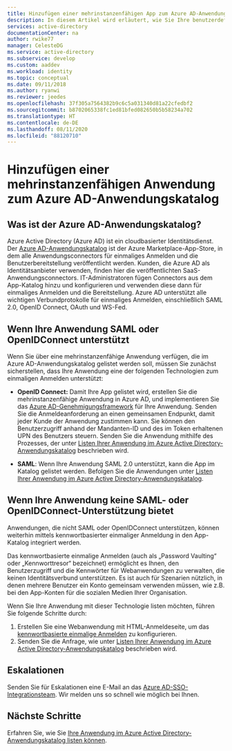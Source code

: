 ```yaml
---
title: Hinzufügen einer mehrinstanzenfähigen App zum Azure AD-Anwendungskatalog
description: In diesem Artikel wird erläutert, wie Sie Ihre benutzerdefiniert entwickelte mehrinstanzenfähige Anwendung im Azure AD-Anwendungskatalog listen können.
services: active-directory
documentationCenter: na
author: rwike77
manager: CelesteDG
ms.service: active-directory
ms.subservice: develop
ms.custom: aaddev
ms.workload: identity
ms.topic: conceptual
ms.date: 09/11/2018
ms.author: ryanwi
ms.reviewer: jeedes
ms.openlocfilehash: 37f305a7564382b9c6c5a031340d81a22cfedbf2
ms.sourcegitcommit: b8702065338fc1ed81bfed082650b5b58234a702
ms.translationtype: HT
ms.contentlocale: de-DE
ms.lasthandoff: 08/11/2020
ms.locfileid: "88120710"
---
```

# <a name="add-a-multitenant-application-to-the-azure-ad-application-gallery"></a>Hinzufügen einer mehrinstanzenfähigen Anwendung zum Azure AD-Anwendungskatalog

## <a name="what-is-the-azure-ad-application-gallery"></a>Was ist der Azure AD-Anwendungskatalog?

Azure Active Directory (Azure AD) ist ein cloudbasierter Identitätsdienst. Der [Azure AD-Anwendungskatalog](https://azuremarketplace.microsoft.com/marketplace/apps/Microsoft.AzureActiveDirectory) ist der Azure Marketplace-App-Store, in dem alle Anwendungsconnectors für einmaliges Anmelden und die Benutzerbereitstellung veröffentlicht werden. Kunden, die Azure AD als Identitätsanbieter verwenden, finden hier die veröffentlichten SaaS-Anwendungsconnectors. IT-Administratoren fügen Connectors aus dem App-Katalog hinzu und konfigurieren und verwenden diese dann für einmaliges Anmelden und die Bereitstellung. Azure AD unterstützt alle wichtigen Verbundprotokolle für einmaliges Anmelden, einschließlich SAML 2.0, OpenID Connect, OAuth und WS-Fed. 

## <a name="if-your-application-supports-saml-or-openidconnect"></a>Wenn Ihre Anwendung SAML oder OpenIDConnect unterstützt
Wenn Sie über eine mehrinstanzenfähige Anwendung verfügen, die im Azure AD-Anwendungskatalog gelistet werden soll, müssen Sie zunächst sicherstellen, dass Ihre Anwendung eine der folgenden Technologien zum einmaligen Anmelden unterstützt:

- **OpenID Connect:** Damit Ihre App gelistet wird, erstellen Sie die mehrinstanzenfähige Anwendung in Azure AD, und implementieren Sie das [Azure AD-Genehmigungsframework](./consent-framework.md) für Ihre Anwendung. Senden Sie die Anmeldeanforderung an einen gemeinsamen Endpunkt, damit jeder Kunde der Anwendung zustimmen kann. Sie können den Benutzerzugriff anhand der Mandanten-ID und des im Token erhaltenen UPN des Benutzers steuern. Senden Sie die Anwendung mithilfe des Prozesses, der unter [Listen Ihrer Anwendung im Azure Active Directory-Anwendungskatalog](../azuread-dev/howto-app-gallery-listing.md) beschrieben wird.

- **SAML**: Wenn Ihre Anwendung SAML 2.0 unterstützt, kann die App im Katalog gelistet werden. Befolgen Sie die Anwendungen unter [Listen Ihrer Anwendung im Azure Active Directory-Anwendungskatalog](../azuread-dev/howto-app-gallery-listing.md).

## <a name="if-your-application-does-not-support-saml-or-openidconnect"></a>Wenn Ihre Anwendung keine SAML- oder OpenIDConnect-Unterstützung bietet
Anwendungen, die nicht SAML oder OpenIDConnect unterstützen, können weiterhin mittels kennwortbasierter einmaliger Anmeldung in den App-Katalog integriert werden.

Das kennwortbasierte einmalige Anmelden (auch als „Password Vaulting“ oder „Kennworttresor“ bezeichnet) ermöglicht es Ihnen, den Benutzerzugriff und die Kennwörter für Webanwendungen zu verwalten, die keinen Identitätsverbund unterstützen. Es ist auch für Szenarien nützlich, in denen mehrere Benutzer ein Konto gemeinsam verwenden müssen, wie z.B. bei den App-Konten für die sozialen Medien Ihrer Organisation. 

Wenn Sie Ihre Anwendung mit dieser Technologie listen möchten, führen Sie folgende Schritte durch:
1. Erstellen Sie eine Webanwendung mit HTML-Anmeldeseite, um das [kennwortbasierte einmalige Anmelden](../manage-apps/what-is-single-sign-on.md) zu konfigurieren. 
2. Senden Sie die Anfrage, wie unter [Listen Ihrer Anwendung im Azure Active Directory-Anwendungskatalog](../azuread-dev/howto-app-gallery-listing.md) beschrieben wird.

## <a name="escalations"></a>Eskalationen

Senden Sie für Eskalationen eine E-Mail an das [Azure AD-SSO-Integrationsteam](<mailto:SaaSApplicationIntegrations@service.microsoft.com>). Wir melden uns so schnell wie möglich bei Ihnen.

## <a name="next-steps"></a>Nächste Schritte
Erfahren Sie, wie Sie [Ihre Anwendung im Azure Active Directory-Anwendungskatalog listen können](../azuread-dev/howto-app-gallery-listing.md).